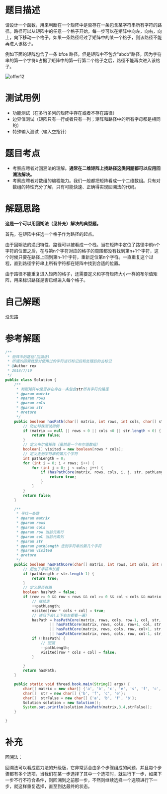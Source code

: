 # 题目描述
请设计一个函数，用来判断在一个矩阵中是否存在一条包含某字符串所有字符的路径。路径可以从矩阵中的任意一个格子开始，每一步可以在矩阵中向左，向右，向上，向下移动一个格子。如果一条路径经过了矩阵中的某一个格子，则该路径不能再进入该格子。

例如下面的矩阵包含了一条 bfce 路径。但是矩阵中不包含"abcb"路径，因为字符串的第一个字符b占据了矩阵中的第一行第二个格子之后，路径不能再次进入该格子。

![offer12](https://github.com/todorex/Coding-Interviews/raw/master/images/offer12.png)


# 测试用例
* 功能测试（在多行多列的矩阵中存在或者不存在路径）
* 边界值测试（矩阵只有一行或者只有一列；矩阵和路径中的所有字母都是相同的）
* 特殊输入测试（输入空指针）

# 题目考点
* 考察应聘者对回溯法的理解。**通常在二维矩阵上找路径这类问题都可以应用回溯法解决。**
* 考察应聘者对数组的编程能力。我们一般都把矩阵看成一个二维数组。只有对数组的特性充分了解，只有可能快速、正确得实现回溯法的代码。

# 解题思路
**这是一个可以用回朔法（见补充）解决的典型题。**

首先，在矩阵中任选一个格子作为路径的起点。

由于回朔法的递归特性，路径可以被看成一个栈。当在矩阵中定位了路径中前n个字符的位置之后，在与第n个字符对应的格子的周围都没有找到第n+1个字符，这个时候只要在路径上回到第n-1个字符，重新定位第n个字符。一直重复这个过程，直到路径字符串上所有字符都在矩阵中找到合适的位置。

由于路径不能重复进入矩阵的格子，还需要定义和字符矩阵大小一样的布尔值矩阵，用来标识路径是否已经进入每个格子。


# 自己解题
没思路
# 参考解题
```Java
/**
 * 矩阵中的路径(回溯法)
 * 所谓的回溯就是对使用过的字符进行标记后和处理后的去标记
 * @Author rex
 * 2018/7/19
 */
public class Solution {
    /**
     * 判断矩阵中是否存在存在一条包含str所有字符的路径
     * @param matrix
     * @param rows
     * @param cols
     * @param str
     * @return
     */
    public boolean hasPath(char[] matrix, int rows, int cols, char[] str) {
        // 防止特殊测试用例
        if (matrix == null || rows < 0 || cols <0 || str.length < 0) {
            return false;
        }
        // 定义布尔值矩阵（虽然是一个布尔值数组）
        boolean[] visited = new boolean[rows * cols];
        // 定义走到字符串的第几个字符
        int pathLength = 0;
        for (int i = 0; i < rows; i++) {
            for (int j = 0; j < cols; j++) {
                if (hasPathCore(matrix, rows, cols, i, j, str, pathLength, visited)) {
                    return true;
                }
            }
        }
        return false;
    }

    /**
     * 寻找一条路
     * @param matrix
     * @param rows
     * @param cols
     * @param row 当前元素行
     * @param col 当前元素列
     * @param str
     * @param pathLength 走到字符串的第几个字符
     * @param visited
     * @return
     */
    public boolean hasPathCore(char[] matrix, int rows, int cols, int row, int col, char[] str, int pathLength, boolean[] visited) {
        // 超出了字符串长度
        if (pathLength > str.length-1) {
            return true;
        }
        // 定义是否有路
        boolean hasPath = false;
        if (row >= 0 && row < rows && col >= 0 && col < cols && matrix[row * cols + col] == str[pathLength] && !visited[row * cols + col]) {
            // 继续走
            ++pathLength;
            visited[row * cols + col] = true;
            // 递归下去(上下右左都看一遍)
            hasPath = hasPathCore(matrix, rows, cols, row-1, col, str, pathLength, visited)
                    || hasPathCore(matrix, rows, cols, row+1, col, str, pathLength, visited)
                    || hasPathCore(matrix, rows, cols, row, col+1, str, pathLength, visited)
                    || hasPathCore(matrix, rows, cols, row, col-1, str, pathLength, visited);
            if (!hasPath) {
                // 回溯
                --pathLength;
                visited[row * cols + col] = false;
            }

        }
        return hasPath;
    }

    public static void thread.book.main(String[] args) {
        char[] matrix = new char[] {'a', 'b', 'c', 'e', 's', 'f', 'c', 's', 'a', 'd', 'e', 'e'};
        char[]  str = new char[] {'b', 'f', 'c', 'e'};
        char[]  strFalse = new char[] {'a', 'b', 'f', 'b'};
        Solution solution = new Solution();
        System.out.println(solution.hasPath(matrix,3,4,strFalse));
    }

}
```
# 补充
回溯法：

回溯法可以看成蛮力法的升级版，它非常适合由多个步骤组成的问题，并且每个步骤都有多个选项，当我们在某一步选择了其中一个选项时，就进行下一步，如果下一步不行不符合条件，则回溯到之前那一步，不然则继续选择一个选项进行下一步，就这样重复选择，直至到达最终的状态。
